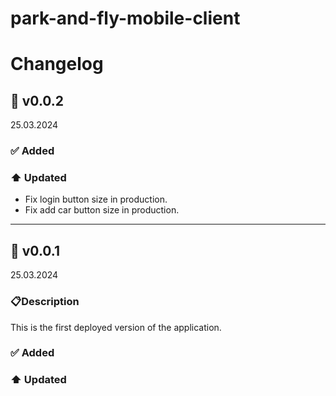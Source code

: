 # park-and-fly-mobile-client

# Changelog

## 🚀 v0.0.2

25.03.2024

### ✅ Added

### ⬆️ Updated

- Fix login button size in production.
- Fix add car button size in production.

---

## 🚀 v0.0.1

25.03.2024

### 📋Description

This is the first deployed version of the application.

### ✅ Added

### ⬆️ Updated
